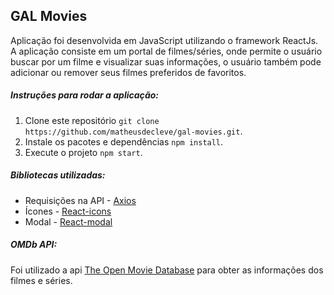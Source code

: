 ## GAL Movies

Aplicação foi desenvolvida em JavaScript utilizando o framework ReactJs. A aplicação consiste em um portal de filmes/séries, onde permite o usuário buscar por um filme e visualizar suas informações, o usuário também pode adicionar ou remover seus filmes preferidos de favoritos.

##### Instruções para rodar a aplicação:

1. Clone este repositório `git clone https://github.com/matheusdecleve/gal-movies.git`.
2. Instale os pacotes e dependências `npm install`.
3. Execute o projeto `npm start`.

##### Bibliotecas utilizadas:

- Requisições na API - [Axios](https://www.npmjs.com/package/axios)
- Ícones - [React-icons](https://www.npmjs.com/package/react-icons)
- Modal - [React-modal](https://www.npmjs.com/package/react-modal)

##### OMDb API:

Foi utilizado a api [The Open Movie Database](http://www.omdbapi.com/) para obter as informações dos filmes e séries.
